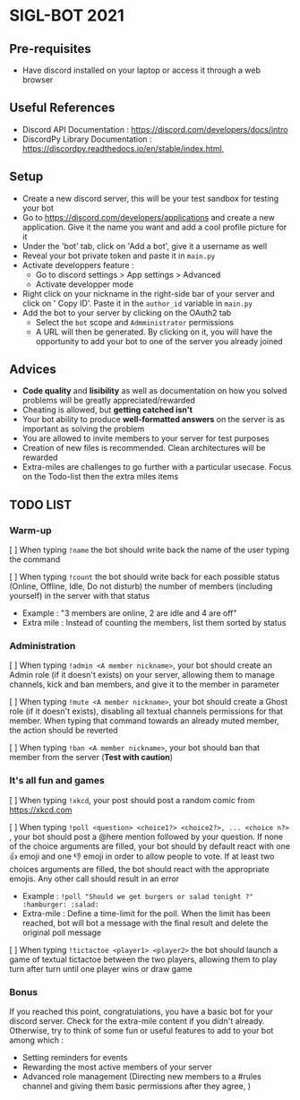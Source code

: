 # SIGL-BOT 2021

## Pre-requisites
* Have discord installed on your laptop or access it through a web browser

## Useful References
- Discord API Documentation : https://discord.com/developers/docs/intro
- DiscordPy Library Documentation : https://discordpy.readthedocs.io/en/stable/index.html, 


## Setup 

* Create a new discord server, this will be your test sandbox for testing your bot 
* Go to https://discord.com/developers/applications and create a new application. Give it the name you want and add a cool profile picture for it 
* Under the 'bot' tab, click on 'Add a bot', give it a username as well 
* Reveal your bot private token and paste it in `main.py` 
* Activate developpers feature :
    * Go to discord settings > App settings > Advanced
    * Activate developper mode
* Right click on your nickname in the right-side bar of your server and click on ' Copy ID'. Paste it in the `author_id` variable ìn `main.py`
* Add the bot to your server by clicking on the OAuth2 tab 
    * Select the `bot` scope and `Admministrator` permissions
    * A URL will then be generated. By clicking on it, you will have the opportunity to add your bot to one of the server you already joined

## Advices
- **Code quality** and **lisibility** as well as documentation on how you solved problems will be greatly appreciated/rewarded
- Cheating is allowed, but **getting catched isn't**
- Your bot ability to produce **well-formatted answers** on the server is as important as solving the problem
- You are allowed to invite members to your server for test purposes
- Creation of new files is recommended. Clean architectures will be rewarded
- Extra-miles are challenges to go further with a particular usecase. Focus on the Todo-list then the extra miles items

## TODO LIST

### Warm-up 

[ ] When typing `!name` the bot should write back the name of the user typing the command

[ ] When typing `!count` the bot should write back for each possible status (Online, Offline, Idle, Do not disturb) the number of members (including yourself) in the server with that status
- Example : "3 members are online, 2 are idle and 4 are off"
- Extra mile : Instead of counting the members, list them sorted by status

### Administration
[ ] When typing `!admin <A member nickname>`, your bot should create an Admin role (if it doesn't exists) on your server, allowing them to manage channels, kick and ban members, and give it to the member in parameter

[ ] When typing `!mute <A member nickname>`, your bot should create a Ghost role (if it doesn't exists), disabling all textual channels permissions for that member. When typing that command towards an already muted member, the action should be reverted

[ ] When typing `!ban <A member nickname>`, your bot should ban that member from the server (**Test with caution**)

### It's all fun and games
[ ] When typing `!xkcd`, your post should post a random comic from https://xkcd.com

[ ] When typing `!poll <question> <choice1?> <choice2?>, ... <choice n?> `, your bot should post a @here mention followed by your question. If none of the choice arguments are filled, your bot should by default react with one :thumbsup: emoji and one :thumbsdown: emoji in order to allow people to vote. If at least two choices arguments are filled, the bot should react with the appropriate emojis. Any other call should result in an error
- Example : `!poll "Should we get burgers or salad tonight ?" :hamburger: :salad:`
- Extra-mile : Define a time-limit for the poll. When the limit has been reached, bot will bot a message with the final result and delete the original poll message

[ ] When typing `!tictactoe <player1> <player2>` the bot should launch a game of textual tictactoe between the two players, allowing them to play turn after turn until one player wins or draw game

### Bonus

If you reached this point, congratulations, you have a basic bot for your discord server. Check for the extra-mile content if you didn't already. Otherwise, try to think of some fun or useful features to add to your bot among which :

 - Setting reminders for events 
 - Rewarding the most active members of your server
 - Advanced role management (Directing new members to a #rules channel and giving them basic permissions after they agree, )


